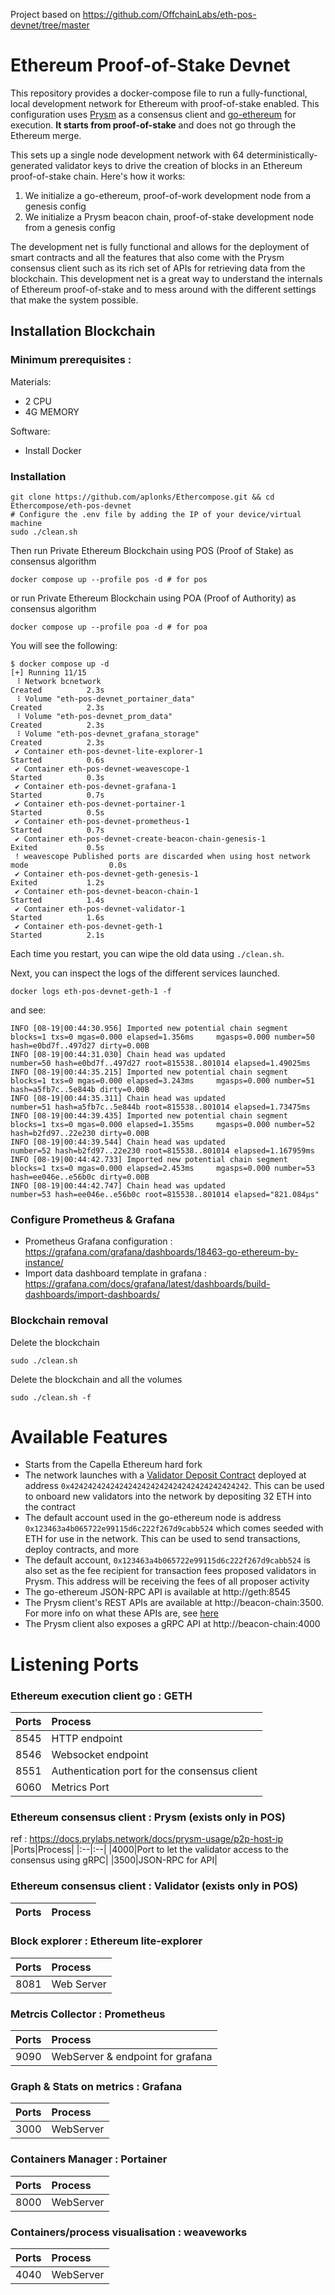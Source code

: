 Project based on https://github.com/OffchainLabs/eth-pos-devnet/tree/master

# Ethereum Proof-of-Stake Devnet

This repository provides a docker-compose file to run a fully-functional, local development network for Ethereum with proof-of-stake enabled. This configuration uses [Prysm](https://github.com/prysmaticlabs/prysm) as a consensus client and [go-ethereum](https://github.com/ethereum/go-ethereum) for execution. **It starts from proof-of-stake** and does not go through the Ethereum merge.

This sets up a single node development network with 64 deterministically-generated validator keys to drive the creation of blocks in an Ethereum proof-of-stake chain. Here's how it works:

1. We initialize a go-ethereum, proof-of-work development node from a genesis config
2. We initialize a Prysm beacon chain, proof-of-stake development node from a genesis config

The development net is fully functional and allows for the deployment of smart contracts and all the features that also come with the Prysm consensus client such as its rich set of APIs for retrieving data from the blockchain. This development net is a great way to understand the internals of Ethereum proof-of-stake and to mess around with the different settings that make the system possible.

## Installation Blockchain

### Minimum prerequisites : 

Materials:
- 2 CPU
- 4G MEMORY

Software:
- Install Docker

### Installation

```
git clone https://github.com/aplonks/Ethercompose.git && cd Ethercompose/eth-pos-devnet
# Configure the .env file by adding the IP of your device/virtual machine
sudo ./clean.sh
```
Then run Private Ethereum Blockchain using POS (Proof of Stake) as consensus algorithm
```
docker compose up --profile pos -d # for pos
```
or run Private Ethereum Blockchain using POA (Proof of Authority) as consensus algorithm
```
docker compose up --profile poa -d # for poa
```

You will see the following:

```
$ docker compose up -d
[+] Running 11/15
 ⠸ Network bcnetwork                                                     Created          2.3s
 ⠸ Volume "eth-pos-devnet_portainer_data"                                Created          2.3s
 ⠸ Volume "eth-pos-devnet_prom_data"                                     Created          2.3s
 ⠸ Volume "eth-pos-devnet_grafana_storage"                               Created          2.3s
 ✔ Container eth-pos-devnet-lite-explorer-1                              Started          0.6s
 ✔ Container eth-pos-devnet-weavescope-1                                 Started          0.3s
 ✔ Container eth-pos-devnet-grafana-1                                    Started          0.7s
 ✔ Container eth-pos-devnet-portainer-1                                  Started          0.5s
 ✔ Container eth-pos-devnet-prometheus-1                                 Started          0.7s
 ✔ Container eth-pos-devnet-create-beacon-chain-genesis-1                Exited           0.5s
 ! weavescope Published ports are discarded when using host network mode                  0.0s
 ✔ Container eth-pos-devnet-geth-genesis-1                               Exited           1.2s
 ✔ Container eth-pos-devnet-beacon-chain-1                               Started          1.4s
 ✔ Container eth-pos-devnet-validator-1                                  Started          1.6s
 ✔ Container eth-pos-devnet-geth-1                                       Started          2.1s
```

Each time you restart, you can wipe the old data using `./clean.sh`.

Next, you can inspect the logs of the different services launched. 

```
docker logs eth-pos-devnet-geth-1 -f
```

and see:

```
INFO [08-19|00:44:30.956] Imported new potential chain segment     blocks=1 txs=0 mgas=0.000 elapsed=1.356ms     mgasps=0.000 number=50 hash=e0bd7f..497d27 dirty=0.00B
INFO [08-19|00:44:31.030] Chain head was updated                   number=50 hash=e0bd7f..497d27 root=815538..801014 elapsed=1.49025ms
INFO [08-19|00:44:35.215] Imported new potential chain segment     blocks=1 txs=0 mgas=0.000 elapsed=3.243ms     mgasps=0.000 number=51 hash=a5fb7c..5e844b dirty=0.00B
INFO [08-19|00:44:35.311] Chain head was updated                   number=51 hash=a5fb7c..5e844b root=815538..801014 elapsed=1.73475ms
INFO [08-19|00:44:39.435] Imported new potential chain segment     blocks=1 txs=0 mgas=0.000 elapsed=1.355ms     mgasps=0.000 number=52 hash=b2fd97..22e230 dirty=0.00B
INFO [08-19|00:44:39.544] Chain head was updated                   number=52 hash=b2fd97..22e230 root=815538..801014 elapsed=1.167959ms
INFO [08-19|00:44:42.733] Imported new potential chain segment     blocks=1 txs=0 mgas=0.000 elapsed=2.453ms     mgasps=0.000 number=53 hash=ee046e..e56b0c dirty=0.00B
INFO [08-19|00:44:42.747] Chain head was updated                   number=53 hash=ee046e..e56b0c root=815538..801014 elapsed="821.084µs"
```

### Configure Prometheus & Grafana
- Prometheus Grafana configuration : 
https://grafana.com/grafana/dashboards/18463-go-ethereum-by-instance/
- Import data dashboard template in grafana : https://grafana.com/docs/grafana/latest/dashboards/build-dashboards/import-dashboards/

### Blockchain removal
Delete the blockchain 
```
sudo ./clean.sh
```

Delete the blockchain and all the volumes
```
sudo ./clean.sh -f
```

# Available Features

- Starts from the Capella Ethereum hard fork
- The network launches with a [Validator Deposit Contract](https://github.com/ethereum/consensus-specs/blob/dev/solidity_deposit_contract/deposit_contract.sol) deployed at address `0x4242424242424242424242424242424242424242`. This can be used to onboard new validators into the network by depositing 32 ETH into the contract
- The default account used in the go-ethereum node is address `0x123463a4b065722e99115d6c222f267d9cabb524` which comes seeded with ETH for use in the network. This can be used to send transactions, deploy contracts, and more
- The default account, `0x123463a4b065722e99115d6c222f267d9cabb524` is also set as the fee recipient for transaction fees proposed validators in Prysm. This address will be receiving the fees of all proposer activity
- The go-ethereum JSON-RPC API is available at http://geth:8545
- The Prysm client's REST APIs are available at http://beacon-chain:3500. For more info on what these APIs are, see [here](https://ethereum.github.io/beacon-APIs/)
- The Prysm client also exposes a gRPC API at http://beacon-chain:4000

# Listening Ports

### Ethereum execution client go : **GETH**
|Ports|Process|
|:--|:--|
|8545|HTTP endpoint|
|8546|Websocket endpoint|
|8551|Authentication port for the consensus client|
|6060|Metrics Port|

### Ethereum consensus client : **Prysm** (exists only in POS)
ref : https://docs.prylabs.network/docs/prysm-usage/p2p-host-ip
|Ports|Process|
|:--|:--|
|4000|Port to let the validator access to the consensus using gRPC|
|3500|JSON-RPC for API|


### Ethereum consensus client : **Validator** (exists only in POS)
|Ports|Process|
|:--|:--|


### Block explorer : **Ethereum lite-explorer**
|Ports|Process|
|:--|:--|
|8081|Web Server|

### Metrcis Collector : **Prometheus**
|Ports|Process|
|:--|:--|
|9090|WebServer & endpoint for grafana|

### Graph & Stats on metrics : **Grafana**
|Ports|Process|
|:--|:--|
|3000|WebServer|

### Containers Manager : **Portainer**
|Ports|Process|
|:--|:--|
|8000|WebServer|

### Containers/process visualisation : **weaveworks**
|Ports|Process|
|:--|:--|
|4040|WebServer|
